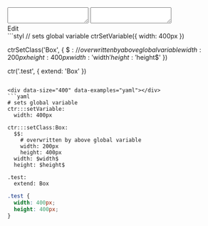 <!-- gen:false -->

<div data-size="400" class="code-cont" data-example="global-variable">
    <div class="code">
        <div class="code-wrap">
            <textarea id="stylus"></textarea>
            <textarea id="css"></textarea>
            <div class="edit-code">
                <span>Edit</span>
            </div>
        </div>
    </div>
</div>

<div data-size="400" data-examples="stylus"></div>
```styl
// sets global variable
ctrSetVariable({
  width: 400px
})

ctrSetClass('Box', {
  $$: {
    // overwritten by above global variable
    width: 200px
    height: 400px
  }
  width: '$width$'
  height: '$height$'
})

ctr('.test', {
  extend: 'Box'
})
```

<div data-size="400" data-examples="yaml"></div>
```yaml
# sets global variable
ctr:::setVariable:
  width: 400px

ctr:::setClass:Box:
  $$:
    # overwritten by above global variable
    width: 200px
    height: 400px
  width: $width$
  height: $height$

.test:
  extend: Box
```


```css
.test {
  width: 400px;
  height: 400px;
}
```
<div class="cf"></div>
